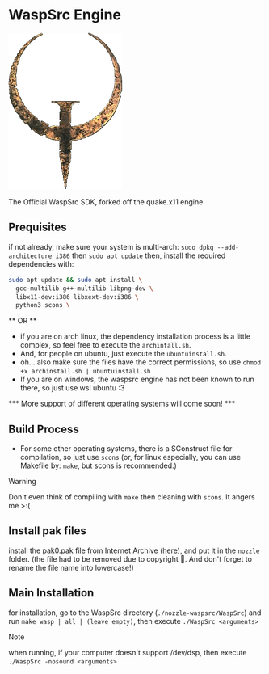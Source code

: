 # WaspSrc Engine

<img src="https://github.com/Nozzle-Software/nozzle-waspsrc/blob/master/res/quake-logo.png?raw=true" alt="Alt Text" width="224.5" height="309">

The Official WaspSrc SDK, forked off the quake.x11 engine

## Prequisites
if not already, make sure your system is multi-arch: `sudo dpkg --add-architecture i386` then `sudo apt update`
then, install the required dependencies with:
```bash
sudo apt update && sudo apt install \
  gcc-multilib g++-multilib libpng-dev \
  libx11-dev:i386 libxext-dev:i386 \
  python3 scons \
```

** OR **

* if you are on arch linux, the dependency installation process is a little complex, so feel free to execute the `archintall.sh`.
* And, for people on ubuntu, just execute the `ubuntuinstall.sh`.
* oh... also make sure the files have the correct permissions, so use `chmod +x archinstall.sh | ubuntuinstall.sh`
* If you are on windows, the waspsrc engine has not been known to run there, so just use wsl ubuntu :3

*** More support of different operating systems will come soon! ***

## Build Process
* For some other operating systems, there is a SConstruct file for compilation, so just use `scons` (or, for linux especially, you can use Makefile by: `make`, but scons is recommended.)
> [!WARNING]
> Don't even think of compiling with `make` then cleaning with `scons`. It angers me >:(

## Install pak files
install the pak0.pak file from Internet Archive ([here](https://archive.org/download/quake-shareware-pak/PAK0.PAK)), and put it in the `nozzle` folder. (the file had to be removed due to copyright 💾. And don't forget to rename the file name into lowercase!)

## Main Installation
for installation, go to the WaspSrc directory (`./nozzle-waspsrc/WaspSrc`) and run `make wasp | all | (leave empty)`, then execute `./WaspSrc <arguments>`

> [!NOTE]
> when running, if your computer doesn't support /dev/dsp, then execute `./WaspSrc -nosound <arguments>`
